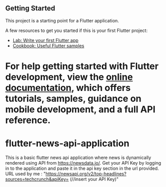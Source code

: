 ## Getting Started

This project is a starting point for a Flutter application.

A few resources to get you started if this is your first Flutter project:

- [Lab: Write your first Flutter app](https://docs.flutter.dev/get-started/codelab)
- [Cookbook: Useful Flutter samples](https://docs.flutter.dev/cookbook)

For help getting started with Flutter development, view the
[online documentation](https://docs.flutter.dev/), which offers tutorials,
samples, guidance on mobile development, and a full API reference.
=======
# flutter-news-api-application

This is a basic flutter news api application where news is dynamically rendered using API from https://newsdata.io/.
Get your API Key by logging in to the application and paste it in the api key section in the url provided.
URL used by me : "https://newsapi.org/v2/top-headlines?sources=techcrunch&apiKey= (//insert your API Key)"
